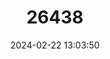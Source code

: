 ---
title: "26438"
category: "Philautus leitensis"
draft: false
date: 2024-02-22 13:03:50
languages:
  English: ["MIndanao Bush Frog"]
---